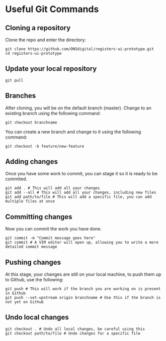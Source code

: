 # Useful Git Commands

## Cloning a repository

Clone the repo and enter the directory:

```shell
git clone https://github.com/ONSdigital/registers-ui-prototype.git
cd registers-ui-prototype
```

## Update your local repository

```shell
git pull
```

## Branches

After cloning, you will be on the default branch (master). Change to an existing branch using the following command:

```shell
git checkout branchname
```

You can create a new branch and change to it using the following command:

```shell
git checkout -b feature/new-feature
```

## Adding changes

Once you have some work to commit, you can stage it so it is ready to be commited.

```shell
git add . # This will add all your changes
git add --all # This will add all your changes, including new files
git add path/to/file # This will add a specific file, you can add multiple files at once
```

## Committing changes 

Now you can commit the work you have done.

```shell
git commit -m "Commit message goes here"
git commit # A VIM editor will open up, allowing you to write a more detailed commit message
```

## Pushing changes

At this stage, your changes are still on your local machine, to push them up to Github, use the following:

```shell
git push # This will work if the branch you are working on is present in Github
git push --set-upstream origin branchname # Use this if the branch is not yet on Github
```

## Undo local changes

```shell
git checkout . # Undo all local changes, be careful using this
git checkout path/to/file # Undo changes for a specific file
```
